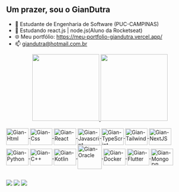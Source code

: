 ## Um prazer, sou o GianDutra

- 🔭 Estudante de Engenharia de Software (PUC-CAMPINAS)
- 🌱 Estudando react.js | node.js(Aluno da Rocketseat)
- 🌐 Meu portfólio: https://meu-portfolio-giandutra.vercel.app/
- 📫 giandutra@hotmail.com.br

<div align="center">
  <a href="https://github.com/GianDutra">
  <img height="180em" src="https://github-readme-stats.vercel.app/api?username=GianDutra&show_icons=true&theme=tokyonight&include_all_commits=true&count_private=true"/>
  <img height="180em" src="https://github-readme-stats.vercel.app/api/top-langs/?username=GianDutra&layout=compact&langs_count=7&theme=tokyonight"/>
</div>
<div style="display: inline_block"><br> 
  <img align="center" alt="Gian-Html" height="45" width="60" src="https://cdn.jsdelivr.net/gh/devicons/devicon/icons/html5/html5-original.svg">
  <img align="center" alt="Gian-Css" height="45" width="60" src="https://cdn.jsdelivr.net/gh/devicons/devicon/icons/css3/css3-original.svg">
  <img align="center" alt="Gian-React" height="45" width="60" src="https://cdn.jsdelivr.net/gh/devicons/devicon/icons/react/react-original.svg" >
   <img align="center" alt="Gian-Javascript" height="45" width="60" src="https://cdn.jsdelivr.net/gh/devicons/devicon/icons/javascript/javascript-original.svg">
  <img align="center" alt="Gian-TypeScript" height="45" width="60" src="https://cdn.jsdelivr.net/gh/devicons/devicon/icons/typescript/typescript-original.svg" />
  <img align="center" alt="Gian-Tailwind" height="45" width="60" src="https://cdn.jsdelivr.net/gh/devicons/devicon/icons/tailwindcss/tailwindcss-plain.svg" />
  <img align="center" alt="Gian-NextJS" height="45" width="60" src="https://cdn.jsdelivr.net/gh/devicons/devicon/icons/nextjs/nextjs-original.svg" />
  <img align="center" alt="Gian-Python" height="45" width="60" src="https://cdn.jsdelivr.net/gh/devicons/devicon/icons/python/python-original.svg">
  <img align="center" alt="Gian-C++" height="45" width="60" src="https://cdn.jsdelivr.net/gh/devicons/devicon/icons/cplusplus/cplusplus-original.svg">
  <img align="center" alt="Gian-Kotlin" height="45" width="60" src="https://cdn.jsdelivr.net/gh/devicons/devicon/icons/kotlin/kotlin-original.svg">
  <img align="center" alt="Gian-Oracle" height="65" width="65" src="https://cdn.jsdelivr.net/gh/devicons/devicon/icons/oracle/oracle-original.svg">
  <img align="center" alt="Gian-Docker" height="45" width="60" src="https://cdn.jsdelivr.net/gh/devicons/devicon/icons/docker/docker-original.svg" >
  <img align="center" alt="Gian-Flutter" height="45" width="60" src="https://cdn.jsdelivr.net/gh/devicons/devicon/icons/flutter/flutter-original.svg" />
  <img align="center" alt="Gian-MongoDB" height="45" width="60" src="https://cdn.jsdelivr.net/gh/devicons/devicon/icons/mongodb/mongodb-original-wordmark.svg" />
  
</div>
  
  ##
  
  <div> 
   <a href="mailto:giandutra@hotmail.com.br" target="_blank"><img src="https://img.shields.io/badge/Microsoft_Outlook-0078D4?style=for-the-badge&logo=microsoft-outlook&logoColor=white" target="_blank"></a> 
  <a href = "mailto:giandutra22@gmail.com"><img src="https://img.shields.io/badge/-Gmail-%23333?style=for-the-badge&logo=gmail&logoColor=white" target="_blank"></a>
  <a href="https://www.linkedin.com" target="_blank"><img src="https://img.shields.io/badge/-LinkedIn-%230077B5?style=for-the-badge&logo=linkedin&logoColor=white" target="_blank"></a> 

 
</div>
